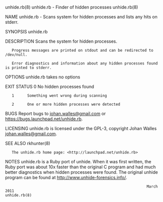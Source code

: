 unhide.rb(8)                                          unhide.rb - Finder of hidden processes                                          unhide.rb(8)

NAME
       unhide.rb - Scans system for hidden processes and lists any hits on stderr.

SYNOPSIS
       unhide.rb

DESCRIPTION
       Scans the system for hidden processes.

       Progress messages are printed on stdout and can be redirected to /dev/null.

       Error diagnostics and information about any hidden processes found is printed to stderr.

OPTIONS
       unhide.rb takes no options

EXIT STATUS
       0      No hidden processes found

       1      Something went wrong during scanning

       2      One or more hidden processes were detected

BUGS
       Report bugs to <johan.walles@gmail.com> or <https://bugs.launchpad.net/unhide.rb>.

LICENSING
       unhide.rb is licensed under the GPL-3, copyright Johan Walles <johan.walles@gmail.com>.

SEE ALSO
       rkhunter(8)

       The unhide.rb home page: <http://launchpad.net/unhide.rb>

NOTES
       unhide.rb is a Ruby port of unhide.  When it was first written, the Ruby port was about 10x faster than the original C program and had much
       better diagnostics when hidden processes were found.   The original unhide program can be found at <http://www.unhide-forensics.info/>.

                                                                    March 2011                                                        unhide.rb(8)
